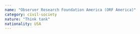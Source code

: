 ```yaml
---
name: "Observer Research Foundation America (ORF America)"
category: civil-society
nature: "Think tank"
nationality: USA
---
```

